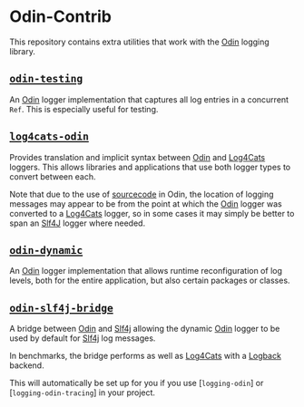 # Odin-Contrib

This repository contains extra utilities that work with the [Odin] logging library.

## [`odin-testing`]

An [Odin] logger implementation that captures all log entries in a concurrent `Ref`. This is especially useful for
testing.

## [`log4cats-odin`]

Provides translation and implicit syntax between [Odin] and [Log4Cats] loggers. This allows libraries and applications
that use both logger types to convert between each.

Note that due to the use of [sourcecode] in Odin, the location of logging messages may appear to be from the point at
which the [Odin] logger was converted to a [Log4Cats] logger, so in some cases it may simply be better to span an
[Slf4J] logger where needed.

## [`odin-dynamic`]

An [Odin] logger implementation that allows runtime reconfiguration of log levels, both for the entire application, but
also certain packages or classes.

## [`odin-slf4j-bridge`]

A bridge between [Odin] and [Slf4j] allowing the dynamic [Odin] logger to be used by default for [Slf4j] log messages.

In benchmarks, the bridge performs as well as [Log4Cats] with a [Logback] backend.

This will automatically be set up for you if you use [`logging-odin`] or [`logging-odin-tracing`] in your project.

[`odin-testing`]: odin-testing
[`log4cats-odin`]: log4cats-odin
[`odin-dynamic`]: odin-dynamic
[`odin-slf4j-bridge`]: odin-slf4j-bridge

[Log4Cats]: https://github.com/typelevel/log4cats
[Logback]: http://logback.qos.ch/
[Odin]: https://github.com/valskalla/odin
[Slf4J]: http://www.slf4j.org/
[sourcecode]: https://github.com/com-lihaoyi/sourcecode
